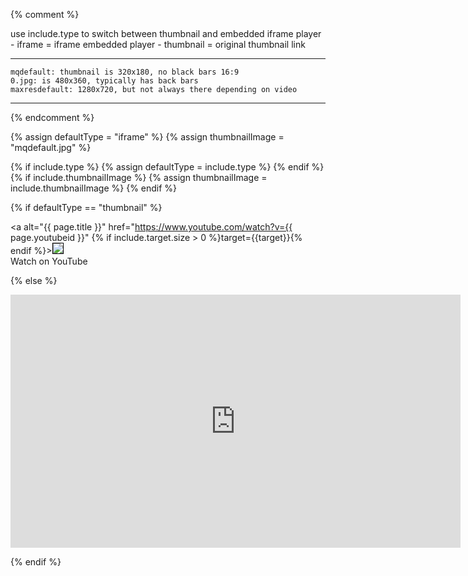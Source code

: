 {% comment %}

use include.type to switch between thumbnail and embedded iframe player
    - iframe = iframe embedded player
    - thumbnail = original thumbnail link

---------------------------------------------------------------------
    mqdefault: thumbnail is 320x180, no black bars 16:9
    0.jpg: is 480x360, typically has back bars
    maxresdefault: 1280x720, but not always there depending on video
----------------------------------------------------------------------

{% endcomment %}

{% assign defaultType = "iframe" %}
{% assign thumbnailImage = "mqdefault.jpg" %}

{% if include.type %}
    {% assign defaultType = include.type %}
{% endif %}
{% if include.thumbnailImage %}
    {% assign thumbnailImage = include.thumbnailImage %}
{% endif %}

{% if defaultType == "thumbnail" %}

<a alt="{{ page.title }}" href="https://www.youtube.com/watch?v={{ page.youtubeid }}" {% if include.target.size > 0 %}target={{target}}{% endif %}><img src="https://img.youtube.com/vi/{{ page.youtubeid }}/{{ thumbnailImage }}" style="border: 1px solid black;"/><br/>Watch on YouTube</a>

{% else %}

<iframe width="720" height="405" src="http://www.youtube.com/embed/{{ page.youtubeid }}" frameborder="0" allowfullscreen></iframe>

{% endif %}